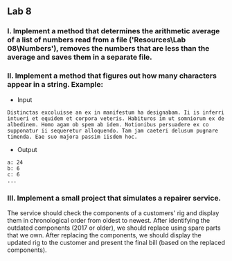 ## Lab 8

### I. Implement a method that determines the arithmetic average of a list of numbers read from a file ('Resources\Lab 08\Numbers'), removes the numbers that are less than the average and saves them in a separate file.

### II. Implement a method that figures out how many characters appear in a string. Example:
- Input
```
Distinctas excoluisse an ex in manifestum ha designabam. Ii is inferri intueri et equidem et corpora veteris. Habituros im ut somniorum ex de albedinem. Homo agam ob spem ab idem. Notionibus persuadere ex co supponatur ii sequeretur alloquendo. Tam jam caeteri delusum pugnare timenda. Eae suo majora passim iisdem hoc.
```
- Output
```
a: 24
b: 6
c: 6
...
```

### III. Implement a small project that simulates a repairer service. 
The service should check the components of a customers' rig and display them in chronological order from oldest to newest.
After identifying the outdated components (2017 or older), we should replace using spare parts that we own.
After replacing the components, we should display the updated rig to the customer and present the final bill (based on the replaced components).
